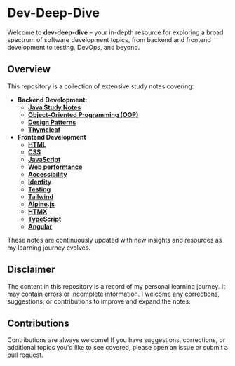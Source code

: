 # Dev-Deep-Dive

Welcome to **dev-deep-dive** – your in-depth resource for exploring a broad spectrum of software development topics, from backend and frontend development to testing, DevOps, and beyond.

## Overview

This repository is a collection of extensive study notes covering:

- **Backend Development:**
    - [**Java Study Notes**](./Java%20Study%20Notes/Java%20Study%20Notes.md#java-study-notes)
    - [**Object-Oriented Programming (OOP)**](./Object-Oriented%20Programming%20(OOP)/Object-Oriented%20Programming%20(OOP).md#object-oriented-programming-oop)
    - [**Design Patterns**](./Design%20Patterns/Design%20Patterns.md#design-patterns)
    - [**Thymeleaf**](https://www.thymeleaf.org/documentation.html)
- **Frontend Development**
    - [**HTML**](https://web.dev/html)
    - [**CSS**](https://web.dev/css)
    - [**JavaScript**](https://web.dev/javascript)
    - [**Web performance**](https://web.dev/performance)
    - [**Accessibility**](https://web.dev/accessibility)
    - [**Identity**](https://web.dev/identity)
    - [**Testing**](https://web.dev/learn/testing)
    - [**Tailwind**](https://tailwindcss.com/docs)
    - [**Alpine.js**](https://alpinejs.dev/start-here)
    - [**HTMX**](https://htmx.org/docs/)
    - [**TypeScript**](https://www.typescriptlang.org/docs/handbook/intro.html)
    - [**Angular**](https://angular.dev/overview)

These notes are continuously updated with new insights and resources as my learning journey evolves.

## Disclaimer

The content in this repository is a record of my personal learning journey. It may contain errors or incomplete information. I welcome any corrections, suggestions, or contributions to improve and expand the notes.

## Contributions

Contributions are always welcome! If you have suggestions, corrections, or additional topics you'd like to see covered, please open an issue or submit a pull request.